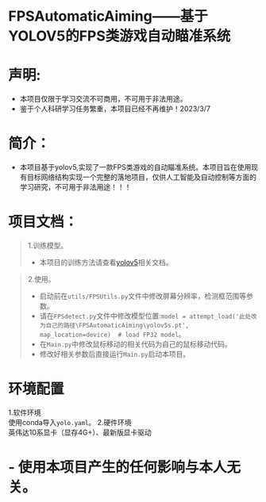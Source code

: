 
# FPSAutomaticAiming——基于YOLOV5的FPS类游戏自动瞄准系统
# 声明:
- 本项目仅限于学习交流不可商用，不可用于非法用途。
- 鉴于个人科研学习任务繁重，本项目已经不再维护！2023/3/7
# 简介：
 -  本项目基于yolov5,实现了一款FPS类游戏的自动瞄准系统。本项目旨在使用现有目标网络结构实现一个完整的落地项目，仅供人工智能及自动控制等方面的学习研究，不可用于非法用途！！！

# 项目文档：
  > 1.训练模型。  
  > - 本项目的训练方法请查看[yolov5](https://github.com/ultralytics/yolov5)相关文档。

  > 2.使用。
  > - 启动前在```utils/FPSUtils.py```文件中修改屏幕分辨率，检测框范围等参数。
  > - 请在```FPSdetect.py```文件中修改模型位置:```model = attempt_load('此处改为自己的路径\FPSAutomaticAiming\yolov5s.pt', map_location=device)  # load FP32 model```。
  > - 在```Main.py```中修改鼠标移动的相关代码为自己的鼠标移动代码。
  > - 修改好相关参数后直接运行```Main.py```启动本项目。


# 环境配置
1.软件环境  
  使用conda导入```yolo.yaml```。
2.硬件环境  
  英伟达10系显卡（显存4G+）、最新版显卡驱动
# - 使用本项目产生的任何影响与本人无关。
